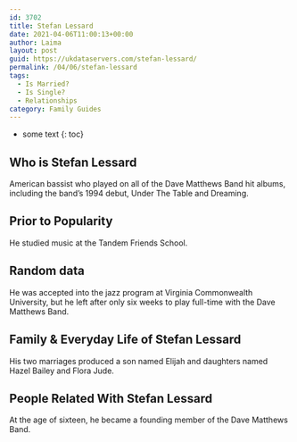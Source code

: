 ```yaml
---
id: 3702
title: Stefan Lessard
date: 2021-04-06T11:00:13+00:00
author: Laima
layout: post
guid: https://ukdataservers.com/stefan-lessard/
permalink: /04/06/stefan-lessard
tags:
  - Is Married?
  - Is Single?
  - Relationships
category: Family Guides
---
```


* some text
{: toc}


## Who is Stefan Lessard
                  
                  
                  
American bassist who played on all of the Dave Matthews Band hit albums, including the band&#8217;s 1994 debut, Under The Table and Dreaming.
                  
              
            
              
            
                
                
                
## Prior to Popularity
                  
                  
                  
He studied music at the Tandem Friends School.
                  
              
            
              
            
                
                
                
## Random data
                  
                  
                  
He was accepted into the jazz program at Virginia Commonwealth University, but he left after only six weeks to play full-time with the Dave Matthews Band.
                  
              
            
              
            
                
                
                
## Family & Everyday Life of Stefan Lessard
                  
                  
                  
His two marriages produced a son named Elijah and daughters named Hazel Bailey and Flora Jude.
                  
              
            
              
            
                
                
                
## People Related With Stefan Lessard
                  
                  
                  
At the age of sixteen, he became a founding member of the Dave Matthews Band.
                  
              
            
              
            
                
              
            
              
              
            
            
              
            
          
          
          